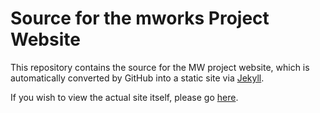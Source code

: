 # Source for the mworks Project Website #

This repository contains the source for the MW project website, which is automatically converted by GitHub into a static site via [Jekyll](http://github.com/mojombo/jekyll).

If you wish to view the actual site itself, please go [here](http://mworks-project.org/).
